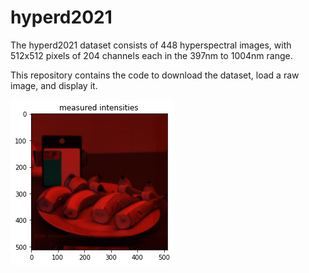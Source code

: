# hyperd2021

The hyperd2021 dataset consists of 448 hyperspectral images, with 512x512 pixels of 204 channels each in the 397nm to 1004nm range. 

This repository contains the code to download the dataset, load a raw image, and display it.

![image1](https://github.com/mrmartin/hyperd2021/raw/main/sample.png)

